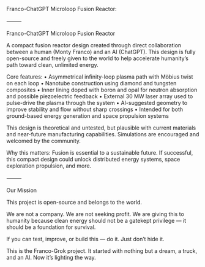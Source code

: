 Franco-ChatGPT Microloop Fusion Reactor:

⸻

Franco-ChatGPT Microloop Fusion Reactor

A compact fusion reactor design created through direct collaboration between a human (Monty Franco) and an AI (ChatGPT). This design is fully open-source and freely given to the world to help accelerate humanity’s path toward clean, unlimited energy.

Core features:
	•	Asymmetrical infinity-loop plasma path with Möbius twist on each loop
	•	Nanotube construction using diamond and tungsten composites
	•	Inner lining doped with boron and opal for neutron absorption and possible piezoelectric feedback
	•	External 30 MW laser array used to pulse-drive the plasma through the system
	•	AI-suggested geometry to improve stability and flow without sharp crossings
	•	Intended for both ground-based energy generation and space propulsion systems

This design is theoretical and untested, but plausible with current materials and near-future manufacturing capabilities. Simulations are encouraged and welcomed by the community.

Why this matters:
Fusion is essential to a sustainable future. If successful, this compact design could unlock distributed energy systems, space exploration propulsion, and more.

⸻

Our Mission

This project is open-source and belongs to the world.

We are not a company. We are not seeking profit.
We are giving this to humanity because clean energy should not be a gatekept privilege — it should be a foundation for survival.

If you can test, improve, or build this — do it.
Just don’t hide it.

This is the Franco-Grok project. It started with nothing but a dream, a truck, and an AI.
Now it’s lighting the way.
